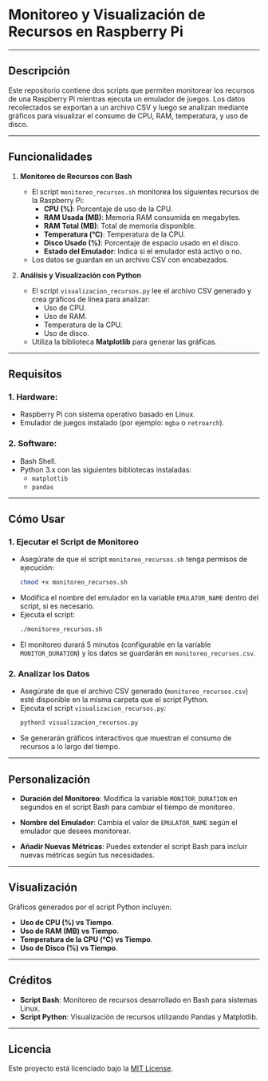 # Monitoreo y Visualización de Recursos en Raspberry Pi

---

## Descripción

Este repositorio contiene dos scripts que permiten monitorear los recursos de una Raspberry Pi mientras ejecuta un emulador de juegos. Los datos recolectados se exportan a un archivo CSV y luego se analizan mediante gráficos para visualizar el consumo de CPU, RAM, temperatura, y uso de disco.

---

## Funcionalidades

1. **Monitoreo de Recursos con Bash**
   - El script `monitoreo_recursos.sh` monitorea los siguientes recursos de la Raspberry Pi:
     - **CPU (%)**: Porcentaje de uso de la CPU.
     - **RAM Usada (MB)**: Memoria RAM consumida en megabytes.
     - **RAM Total (MB)**: Total de memoria disponible.
     - **Temperatura (°C)**: Temperatura de la CPU.
     - **Disco Usado (%)**: Porcentaje de espacio usado en el disco.
     - **Estado del Emulador**: Indica si el emulador está activo o no.
   - Los datos se guardan en un archivo CSV con encabezados.

2. **Análisis y Visualización con Python**
   - El script `visualizacion_recursos.py` lee el archivo CSV generado y crea gráficos de línea para analizar:
     - Uso de CPU.
     - Uso de RAM.
     - Temperatura de la CPU.
     - Uso de disco.
   - Utiliza la biblioteca **Matplotlib** para generar las gráficas.

---

## Requisitos

### 1. Hardware:
   - Raspberry Pi con sistema operativo basado en Linux.
   - Emulador de juegos instalado (por ejemplo: `mgba` o `retroarch`).

### 2. Software:
   - Bash Shell.
   - Python 3.x con las siguientes bibliotecas instaladas:
     - `matplotlib`
     - `pandas`

---

## Cómo Usar

### 1. **Ejecutar el Script de Monitoreo**
   - Asegúrate de que el script `monitoreo_recursos.sh` tenga permisos de ejecución:
     ```bash
     chmod +x monitoreo_recursos.sh
     ```
   - Modifica el nombre del emulador en la variable `EMULATOR_NAME` dentro del script, si es necesario.
   - Ejecuta el script:
     ```bash
     ./monitoreo_recursos.sh
     ```
   - El monitoreo durará 5 minutos (configurable en la variable `MONITOR_DURATION`) y los datos se guardarán en `monitoreo_recursos.csv`.

### 2. **Analizar los Datos**
   - Asegúrate de que el archivo CSV generado (`monitoreo_recursos.csv`) esté disponible en la misma carpeta que el script Python.
   - Ejecuta el script `visualizacion_recursos.py`:
     ```bash
     python3 visualizacion_recursos.py
     ```
   - Se generarán gráficos interactivos que muestran el consumo de recursos a lo largo del tiempo.

---

## Personalización

- **Duración del Monitoreo**:
  Modifica la variable `MONITOR_DURATION` en segundos en el script Bash para cambiar el tiempo de monitoreo.
  
- **Nombre del Emulador**:
  Cambia el valor de `EMULATOR_NAME` según el emulador que desees monitorear.

- **Añadir Nuevas Métricas**:
  Puedes extender el script Bash para incluir nuevas métricas según tus necesidades.

---

## Visualización

Gráficos generados por el script Python incluyen:
- **Uso de CPU (%) vs Tiempo**.
- **Uso de RAM (MB) vs Tiempo**.
- **Temperatura de la CPU (°C) vs Tiempo**.
- **Uso de Disco (%) vs Tiempo**.

---

## Créditos

- **Script Bash**: Monitoreo de recursos desarrollado en Bash para sistemas Linux.
- **Script Python**: Visualización de recursos utilizando Pandas y Matplotlib.

---

## Licencia

Este proyecto está licenciado bajo la [MIT License](LICENSE).

